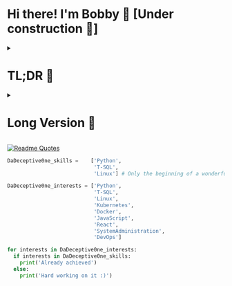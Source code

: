 # Hi there! I'm Bobby 💙 [Under construction 🚧]
<details>
<summary>
  <h1>TL;DR 🚀 </h1>
</summary>

# My Programming Journey 🚈

## 🌟 The Beginning

- IT explorer since July 2023, shifting from a non-programming background.

## Technologies & Tools
![](https://img.shields.io/badge/Tools-PostgreSQL-informational?style=flat&logo=postgresql&logoColor=white&color=blue)
![](https://img.shields.io/badge/Tools-Microsoft_SQL_Server-informational?style=flat&logo=Microsoft-SQL-Server&logoColor=white&color=blue)
Linux 
![](https://img.shields.io/badge/Code-Python-informational?style=flat&logo=python&logoColor=white&color=blue)

## 🔮 Envisioning the Future

- Aiming for a Linux Sysadmin role in IT
- Keen on catching up with state-of-the-art technologies once more familiar with the field

## 🚧 Projects in the Pipeline

### 1. Discord Bot 🤖

### 2. TicTacToe AI (Contribution) 🤯

### 3. File Sorting Program 🗂️

## 🤝 Let's Connect!

- [LinkedIn](https://www.linkedin.com/in/khaled-habiby/)
- [Personal Website] (Under Construction) - Coming soon!
</details>

<details>
<summary> <h1> Long Version 📓 </h1> </summary>

## The beginning of my journey 

I embarked on my IT journey in July 2023, transitioning from a non-programming background. 

In this time I have learned Microsoft SQL Server during my job. Since I was looking for a Sysadmin Job I also finished a course on Linux Administration and another one for Python Development 🐍

Currently, I'm exploring diverse projects, including GameDev, hosting a personal Linux Media Server, and taking on various Python endeavors. Driven by a love for learning and a spirit of experimentation.

## Envisioning the future

My journey has just begun and I am eagerly doing my best to gain knowledge and practice. The goal I am aiming for is a job in IT as a Linux Sysadmin. 

Of course I am not ignoring state of the art technologies. I am a little bit late to the party but once I am more familar with my field I want to widen my skillset there too!

## Projects

### Disclaimer 

Since I am still new in programming I don't have lots of projects. Maintaining a fulltime job while learning is a task that should rather not be underestimated. 

However I think it's still best practice to tackle some problems that might happen in projects that are close to reality. 

### 1. Discord Bot
- Started as a 'dive into it' project, evolved into two bots.
- One is a beginner-friendly meme provider.
- The other is a sophisticated DnD Bot, serving as a personalized wiki for our DnD journey (ongoing project) 

### 2. TicTacToe AI (contribution)
- A venture into the world of AI, unraveling the intricacies of programming a game 'enemy.'
- Delving into logic and pitfalls, this project serves as a foundation for broader insights into artificial intelligence.

### 3. File Sorting Program
- Developed by request to streamline file organization.
- Ideal for a daily file influx, set to autostart, ensuring seamless organization every time the computer boots up.

## Overview

- Connect with me on [LinkedIn](https://www.linkedin.com/in/khaled-habiby/) for a deeper dive into my professional journey.
- Stay tuned for updates as I continue crafting my portfolio to showcase my diverse skills and projects.

## Let's Connect!

- [LinkedIn](https://www.linkedin.com/in/khaled-habiby/)
- As I will learn more and more in programming and different technologies, I will also add a [Personal Website] which is currently under construction. Once finished, you can find it linked here 

---

## Other

I love to connect to people 💙 and since I am absolutely new to this field, I am more to happy to connect!

If you ever have some suggestions to any project or want to contact me for any other reason - feel free to do so! 😊 

</details>

[![Readme Quotes](https://quotes-github-readme.vercel.app/api?type=horizontal&theme=nord?border=true)](https://github.com/piyushsuthar/github-readme-quotes)
```python
DaDeceptive0ne_skills =    ['Python', 
                            'T-SQL', 
                            'Linux'] # Only the beginning of a wonderful journey

DaDeceptive0ne_interests = ['Python',  
                            'T-SQL', 
                            'Linux', 
                            'Kubernetes', 
                            'Docker', 
                            'JavaScript', 
                            'React', 
                            'SystemAdministration', 
                            'DevOps']

for interests in DaDeceptive0ne_interests:
  if interests in DaDeceptive0ne_skills:
    print('Already achieved')
  else:
    print('Hard working on it :)')
```